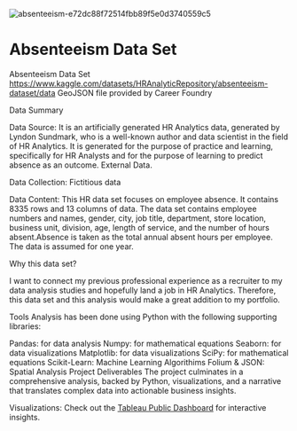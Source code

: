 

![absenteeism-e72dc88f72514fbb89f5e0d3740559c5](https://github.com/user-attachments/assets/c0973c26-d8f2-4e15-93d8-47a9ff703c61)


# Absenteeism Data Set

Absenteeism Data Set
https://www.kaggle.com/datasets/HRAnalyticRepository/absenteeism-dataset/data
GeoJSON file provided by Career Foundry 

Data Summary

Data Source: It is an artificially generated HR Analytics data, generated by Lyndon Sundmark, who is a well-known author and data scientist in the field of HR Analytics. It is generated for the purpose of practice and learning, specifically for HR Analysts and for the purpose of learning to predict absence as an outcome. External Data. 

Data Collection: Fictitious data

Data Content: This HR data set focuses on employee absence. It contains 8335 rows and 13 columns of data. The data set contains employee numbers and names, gender, city, job title, department, store location, business unit, division, age, length of service, and the number of hours absent.Absence is taken as the total annual absent hours per employee. The data is assumed for one year. 

Why this data set? 

I want to connect my previous professional experience as a recruiter to my data analysis studies and hopefully land a job in HR Analytics. Therefore, this data set and this analysis would make a great addition to my portfolio. 

Tools
Analysis has been done using Python with the following supporting libraries:

Pandas: for data analysis
Numpy: for mathematical equations
Seaborn: for data visualizations
Matplotlib: for data visualizations
SciPy: for mathematical equations
Scikit-Learn: Machine Learning Algorithims
Folium & JSON: Spatial Analysis
Project Deliverables
The project culminates in a comprehensive analysis, backed by Python, visualizations, and a narrative that translates complex data into actionable business insights.

Visualizations: Check out the [Tableau Public Dashboard](https://public.tableau.com/app/profile/gizem.kilic/viz/Book1_17228121040210/Story1) for interactive insights.
